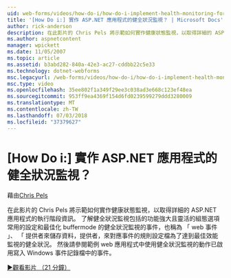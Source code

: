 ```yaml
---
uid: web-forms/videos/how-do-i/how-do-i-implement-health-monitoring-for-an-aspnet-application
title: '[How Do i:] 實作 ASP.NET 應用程式的健全狀況監視？ | Microsoft Docs'
author: rick-anderson
description: 在此影片的 Chris Pels 將示範如何實作健康狀態監視，以取得詳細的 ASP.NET 應用程式的執行階段資訊。 了解功能強大和...
ms.author: aspnetcontent
manager: wpickett
ms.date: 11/05/2007
ms.topic: article
ms.assetid: b3abd282-840a-42e3-ac27-cddbb22c5e33
ms.technology: dotnet-webforms
msc.legacyurl: /web-forms/videos/how-do-i/how-do-i-implement-health-monitoring-for-an-aspnet-application
msc.type: video
ms.openlocfilehash: 35ee802f1a349f29ee3c038ad3e668c123ef48ea
ms.sourcegitcommit: 953ff9ea4369f154d6fd0239599279ddd3280009
ms.translationtype: MT
ms.contentlocale: zh-TW
ms.lasthandoff: 07/03/2018
ms.locfileid: "37379627"
---
```

<a name="how-do-i--implement-health-monitoring-for-an-aspnet-application"></a>[How Do i:] 實作 ASP.NET 應用程式的健全狀況監視？
====================
藉由[Chris Pels](https://twitter.com/chrispels)

在此影片的 Chris Pels 將示範如何實作健康狀態監視，以取得詳細的 ASP.NET 應用程式的執行階段資訊。 了解健全狀況監視包括的功能強大且靈活的組態選項常用的設定和最佳化 buffermode 的健全狀況監視的事件，也稱為 「 web 事件 」、 「 提供者來儲存資料，提供者，來對應事件的規則設定檔為了達到最佳效能監視的健全狀況。 然後請參閱範例 web 應用程式中使用健全狀況監視的動作已啟用寫入 Windows 事件記錄檔中的事件。

[&#9654;觀看影片 （21 分鐘）](https://channel9.msdn.com/Blogs/ASP-NET-Site-Videos/how-do-i-implement-health-monitoring-for-an-aspnet-application)
